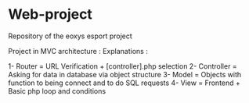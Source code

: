 # Web-project
Repository of the eoxys esport project

Project in MVC architecture :
Explanations :

1- Router = URL Verification + [controller].php selection
2- Controller = Asking for data in database via object structure
3- Model = Objects with function to being connect and to do SQL requests
4- View = Frontend + Basic php loop and conditions
